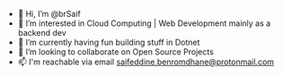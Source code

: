- 👋 Hi, I’m @brSaif
- 👀 I’m interested in Cloud Computing | Web Development mainly as a backend dev
- 🌱 I’m currently having fun building stuff in Dotnet
- 💞️ I’m looking to collaborate on Open Source Projects
- 📫 I'm reachable via email saifeddine.benromdhane@protonmail.com

<!---
brSaif/brSaif is a ✨ special ✨ repository because its `README.md` (this file) appears on your GitHub profile.
You can click the Preview link to take a look at your changes.
--->
